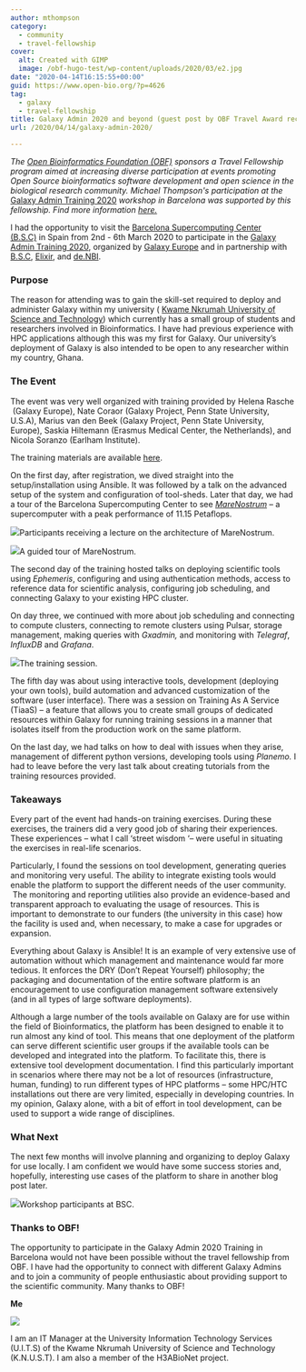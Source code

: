 ```yaml
---
author: mthompson
category:
  - community
  - travel-fellowship
cover:
  alt: Created with GIMP
  image: /obf-hugo-test/wp-content/uploads/2020/03/e2.jpg
date: "2020-04-14T16:15:55+00:00"
guid: https://www.open-bio.org/?p=4626
tag:
  - galaxy
  - travel-fellowship
title: Galaxy Admin 2020 and beyond (guest post by OBF Travel Award recipient Michael Thompson)
url: /2020/04/14/galaxy-admin-2020/

---
```

_The [Open Bioinformatics Foundation (OBF)](https://www.open-bio.org) sponsors a Travel Fellowship program aimed at increasing diverse participation at events promoting Open Source bioinformatics software development and open science in the biological research community. Michael Thompson's participation at the_ [Galaxy Admin Training 2020](https://galaxyproject.org/events/2020-03-admin/) _workshop in Barcelona was supported by this fellowship. Find more information [here.](/obf-hugo-test/travel-awards/)_

I had the opportunity to visit the [Barcelona Supercomputing Center (B.S.C)](https://www.bsc.es/) in Spain from 2nd \- 6th March 2020 to participate in the [Galaxy Admin Training 2020](https://galaxyproject.org/events/2020-03-admin/), organized by [Galaxy Europe](https://galaxyproject.eu/) and in partnership with [B.S.C](https://www.bsc.es/), [Elixir](https://elixir-europe.org/), and [de.NBI](https://www.denbi.de/).

### **Purpose**

The reason for attending was to gain the skill-set required to deploy and administer Galaxy within my university ( [Kwame Nkrumah University of Science and Technology](https://www.knust.edu.gh/)) which currently has a small group of students and researchers involved in Bioinformatics. I have had previous experience with HPC applications although this was my first for Galaxy. Our university’s deployment of Galaxy is also intended to be open to any researcher within my country, Ghana.

### **The Event**

The event was very well organized with training provided by Helena Rasche  (Galaxy Europe), Nate Coraor (Galaxy Project, Penn State University, U.S.A), Marius van den Beek (Galaxy Project, Penn State University, Europe), Saskia Hiltemann (Erasmus Medical Center, the Netherlands), and Nicola Soranzo (Earlham Institute).

The training materials are available [here](https://github.com/galaxyproject/admin-training).

On the first day, after registration, we dived straight into the setup/installation using Ansible. It was followed by a talk on the advanced setup of the system and configuration of tool-sheds. Later that day, we had a tour of the Barcelona Supercomputing Center to see [_MareNostrum_](https://www.bsc.es/marenostrum/marenostrum) – a supercomputer with a peak performance of 11.15 Petaflops.

![](/obf-hugo-test/wp/wp-content/uploads/2020/03/20200302_GalaxyAdminTraining_MN4_2-1024x576.jpeg)Participants receiving a lecture on the architecture of MareNostrum.

![](/obf-hugo-test/wp/wp-content/uploads/2020/03/20200302_GalaxyAdminTraining_MN4_3-1024x576.jpeg)A guided tour of MareNostrum.

The second day of the training hosted talks on deploying scientific tools using _Ephemeris_, configuring and using authentication methods, access to reference data for scientific analysis, configuring job scheduling, and connecting Galaxy to your existing HPC cluster.

On day three, we continued with more about job scheduling and connecting to compute clusters, connecting to remote clusters using Pulsar, storage management, making queries with _Gxadmin,_ and monitoring with _Telegraf_, _InfluxDB_ and _Grafana_.

![](/obf-hugo-test/wp/wp-content/uploads/2020/03/20200302_GalaxyAdminTraining_room-1024x576.jpeg)The training session.

The fifth day was about using interactive tools, development (deploying your own tools), build automation and advanced customization of the software (user interface). There was a session on Training As A Service (TiaaS) – a feature that allows you to create small groups of dedicated resources within Galaxy for running training sessions in a manner that isolates itself from the production work on the same platform.

On the last day, we had talks on how to deal with issues when they arise, management of different python versions, developing tools using _Planemo._ I had to leave before the very last talk about creating tutorials from the training resources provided.

### **Takeaways**

Every part of the event had hands-on training exercises. During these exercises, the trainers did a very good job of sharing their experiences. These experiences – what I call ‘street wisdom ‘– were useful in situating the exercises in real-life scenarios.

Particularly, I found the sessions on tool development, generating queries and monitoring very useful. The ability to integrate existing tools would enable the platform to support the different needs of the user community.  The monitoring and reporting utilities also provide an evidence-based and transparent approach to evaluating the usage of resources. This is important to demonstrate to our funders (the university in this case) how the facility is used and, when necessary, to make a case for upgrades or expansion.

Everything about Galaxy is Ansible! It is an example of very extensive use of automation without which management and maintenance would far more tedious. It enforces the DRY (Don’t Repeat Yourself) philosophy; the packaging and documentation of the entire software platform is an encouragement to use configuration management software extensively (and in all types of large software deployments).

Although a large number of the tools available on Galaxy are for use within the field of Bioinformatics, the platform has been designed to enable it to run almost any kind of tool. This means that one deployment of the platform can serve different scientific user groups if the available tools can be developed and integrated into the platform. To facilitate this, there is extensive tool development documentation. I find this particularly important in scenarios where there may not be a lot of resources (infrastructure, human, funding) to run different types of HPC platforms – some HPC/HTC installations out there are very limited, especially in developing countries. In my opinion, Galaxy alone, with a bit of effort in tool development, can be used to support a wide range of disciplines.

### **What Next**

The next few months will involve planning and organizing to deploy Galaxy for use locally. I am confident we would have some success stories and, hopefully, interesting use cases of the platform to share in another blog post later.

![](/obf-hugo-test/wp/wp-content/uploads/2020/03/e2-1024x611.jpg)Workshop participants at BSC.

### **Thanks to OBF!**

The opportunity to participate in the Galaxy Admin 2020 Training in Barcelona would not have been possible without the travel fellowship from OBF. I have had the opportunity to connect with different Galaxy Admins and to join a community of people enthusiastic about providing support to the scientific community. Many thanks to OBF!

**Me**

![](/obf-hugo-test/wp/wp-content/uploads/2020/03/Me.jpg)

I am an IT Manager at the University Information Technology Services (U.I.T.S) of the Kwame Nkrumah University of Science and Technology (K.N.U.S.T). I am also a member of the H3ABioNet project.
